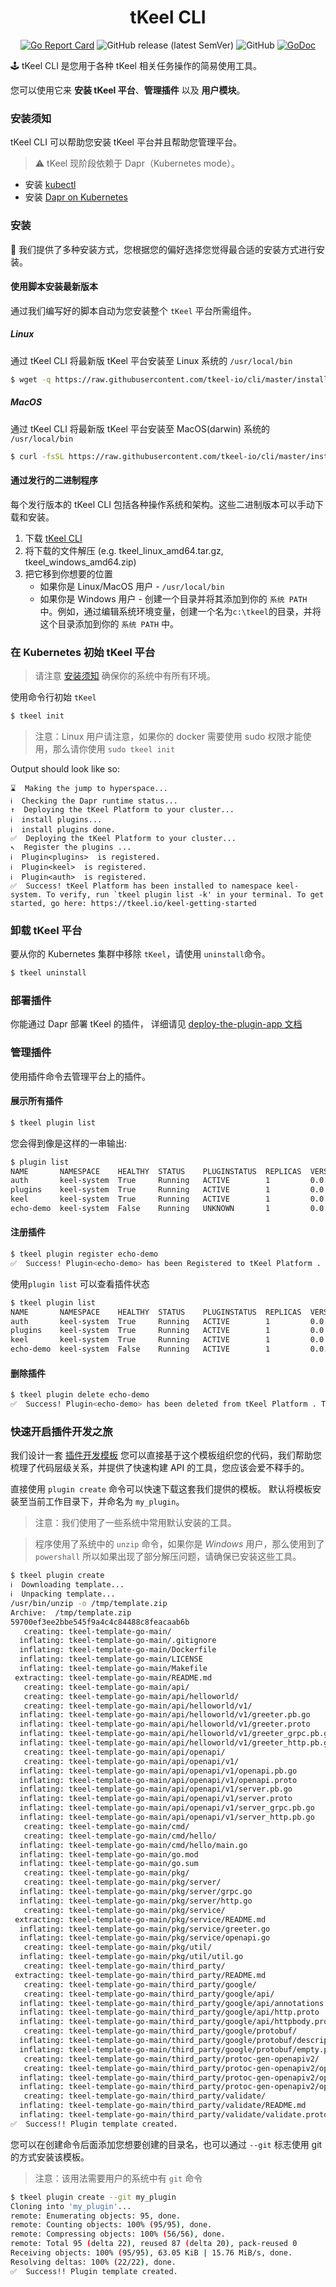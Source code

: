 <h1 align="center"> tKeel CLI </h1>
<div align="center">

[![Go Report Card](https://goreportcard.com/badge/github.com/tkeel-io/cli)](https://goreportcard.com/report/github.com/tkeel-io/cli)
![GitHub release (latest SemVer)](https://img.shields.io/github/v/release/tkeel-io/cli)
![GitHub](https://img.shields.io/github/license/tkeel-io/cli?style=plastic)
[![GoDoc](https://godoc.org/github.com/tkeel-io/cli?status.png)](http://godoc.org/github.com/tkeel-io/cli)
</div>

🕹️ tKeel CLI 是您用于各种 tKeel 相关任务操作的简易使用工具。

您可以使用它来 **安装 tKeel 平台**、**管理插件** 以及 **用户模块**。

### 安装须知

tKeel CLI 可以帮助您安装 tKeel 平台并且帮助您管理平台。

> ⚠️ tKeel 现阶段依赖于 Dapr（Kubernetes mode）。

- 安装 [kubectl](https://kubernetes.io/docs/tasks/tools/install-kubectl/)
- 安装 [Dapr on Kubernetes](https://docs.dapr.io/operations/hosting/kubernetes/kubernetes-deploy/)

### 安装

🔧 我们提供了多种安装方式，您根据您的偏好选择您觉得最合适的安装方式进行安装。

#### 使用脚本安装最新版本

通过我们编写好的脚本自动为您安装整个 `tKeel` 平台所需组件。

##### Linux

通过 tKeel CLI 将最新版 tKeel 平台安装至 Linux 系统的 `/usr/local/bin`

```bash
$ wget -q https://raw.githubusercontent.com/tkeel-io/cli/master/install/install.sh -O - | /bin/bash
```

##### MacOS

通过 tKeel CLI 将最新版 tKeel 平台安装至 MacOS(darwin) 系统的 `/usr/local/bin`

```bash
$ curl -fsSL https://raw.githubusercontent.com/tkeel-io/cli/master/install/install.sh | /bin/bash
```

#### 通过发行的二进制程序

每个发行版本的 tKeel CLI 包括各种操作系统和架构。这些二进制版本可以手动下载和安装。

1. 下载 [tKeel CLI](https://github.com/tkeel-io/cli/releases)
2. 将下载的文件解压 (e.g. tkeel_linux_amd64.tar.gz, tkeel_windows_amd64.zip)
3. 把它移到你想要的位置
    * 如果你是 Linux/MacOS 用户 - `/usr/local/bin`
    * 如果你是 Windows 用户 - 创建一个目录并将其添加到你的 `系统 PATH `中。例如，通过编辑系统环境变量，创建一个名为`c:\tkeel`的目录，并将这个目录添加到你的 `系统 PATH` 中。

### 在 Kubernetes 初始 tKeel 平台

> 请注意 [安装须知](#安装须知) 确保你的系统中有所有环境。

使用命令行初始 `tKeel`

```bash
$ tkeel init
```

> 注意：Linux 用户请注意，如果你的 docker 需要使用 sudo 权限才能使用，那么请你使用 `sudo tkeel init`

Output should look like so:

```
⌛  Making the jump to hyperspace...
ℹ️  Checking the Dapr runtime status...
↑  Deploying the tKeel Platform to your cluster... 
ℹ️  install plugins...                                                        
ℹ️  install plugins done.                                                                                                        
✅  Deploying the tKeel Platform to your cluster...
↖  Register the plugins ... 
ℹ️  Plugin<plugins>  is registered.                                                                                          
ℹ️  Plugin<keel>  is registered.                                                                                                                        
ℹ️  Plugin<auth>  is registered.                                                                                                                        
✅  Success! tKeel Platform has been installed to namespace keel-system. To verify, run `tkeel plugin list -k' in your terminal. To get started, go here: https://tkeel.io/keel-getting-started
```

### 卸载 tKeel 平台

要从你的 Kubernetes 集群中移除 `tKeel`，请使用 `uninstall`命令。

```bash
$ tkeel uninstall
```

### 部署插件

你能通过 Dapr 部署 tKeel 的插件，
详细请见 [deploy-the-plugin-app 文档](https://github.com/dapr/quickstarts/tree/v1.0.0/hello-kubernetes#step-3---deploy-the-nodejs-app-with-the-dapr-sidecar)

### 管理插件

使用插件命令去管理平台上的插件。

#### 展示所有插件

```bash
$ tkeel plugin list
```

您会得到像是这样的一串输出:

```bash
$ plugin list              
NAME       NAMESPACE    HEALTHY  STATUS    PLUGINSTATUS  REPLICAS  VERSION  AGE  CREATED              
auth       keel-system  True     Running   ACTIVE        1         0.0.1    37m  2021-10-07 16:07.00  
plugins    keel-system  True     Running   ACTIVE        1         0.0.1    37m  2021-10-07 16:07.00  
keel       keel-system  True     Running   ACTIVE        1         0.0.1    37m  2021-10-07 16:07.00
echo-demo  keel-system  False    Running   UNKNOWN       1         0.0.1    1m   2021-10-05 11:25.19  
```

#### 注册插件

```bash
$ tkeel plugin register echo-demo
✅  Success! Plugin<echo-demo> has been Registered to tKeel Platform . To verify, run `tkeel plugin list -k' in your terminal.
```

使用` plugin list ` 可以查看插件状态

```bash
$ tkeel plugin list              
NAME       NAMESPACE    HEALTHY  STATUS    PLUGINSTATUS  REPLICAS  VERSION  AGE  CREATED              
auth       keel-system  True     Running   ACTIVE        1         0.0.1    37m  2021-10-07 16:07.00  
plugins    keel-system  True     Running   ACTIVE        1         0.0.1    37m  2021-10-07 16:07.00  
keel       keel-system  True     Running   ACTIVE        1         0.0.1    37m  2021-10-07 16:07.00
echo-demo  keel-system  False    Running   ACTIVE        1         0.0.1    2m   2021-10-05 11:25.19  
```

#### 删除插件

```bash
$ tkeel plugin delete echo-demo
✅  Success! Plugin<echo-demo> has been deleted from tKeel Platform . To verify, run `tkeel plugin list -k' in your terminal.
```

### 快速开启插件开发之旅

我们设计一套 [插件开发模板](https://github.com/tkeel-io/tkeel-template-go) 您可以直接基于这个模板组织您的代码，我们帮助您梳理了代码层级关系，并提供了快速构建 API
的工具，您应该会爱不释手的。

直接使用 `plugin create` 命令可以快速下载这套我们提供的模板。 默认将模板安装至当前工作目录下，并命名为 `my_plugin`。

> 注意：我们使用了一些系统中常用默认安装的工具。

> 程序使用了系统中的 `unzip` 命令，如果你是 *Windows* 用户，那么使用到了 `powershall` 所以如果出现了部分解压问题，请确保已安装这些工具。

```bash
$ tkeel plugin create 
ℹ️  Downloading template...
ℹ️  Unpacking template...
/usr/bin/unzip -o /tmp/template.zip
Archive:  /tmp/template.zip
59700ef3ee2bbe545f9a4c4c84488c8feacaab6b
   creating: tkeel-template-go-main/
  inflating: tkeel-template-go-main/.gitignore
  inflating: tkeel-template-go-main/Dockerfile
  inflating: tkeel-template-go-main/LICENSE
  inflating: tkeel-template-go-main/Makefile
 extracting: tkeel-template-go-main/README.md
   creating: tkeel-template-go-main/api/
   creating: tkeel-template-go-main/api/helloworld/
   creating: tkeel-template-go-main/api/helloworld/v1/
  inflating: tkeel-template-go-main/api/helloworld/v1/greeter.pb.go
  inflating: tkeel-template-go-main/api/helloworld/v1/greeter.proto
  inflating: tkeel-template-go-main/api/helloworld/v1/greeter_grpc.pb.go
  inflating: tkeel-template-go-main/api/helloworld/v1/greeter_http.pb.go
   creating: tkeel-template-go-main/api/openapi/
   creating: tkeel-template-go-main/api/openapi/v1/
  inflating: tkeel-template-go-main/api/openapi/v1/openapi.pb.go
  inflating: tkeel-template-go-main/api/openapi/v1/openapi.proto
  inflating: tkeel-template-go-main/api/openapi/v1/server.pb.go
  inflating: tkeel-template-go-main/api/openapi/v1/server.proto
  inflating: tkeel-template-go-main/api/openapi/v1/server_grpc.pb.go
  inflating: tkeel-template-go-main/api/openapi/v1/server_http.pb.go
   creating: tkeel-template-go-main/cmd/
   creating: tkeel-template-go-main/cmd/hello/
  inflating: tkeel-template-go-main/cmd/hello/main.go
  inflating: tkeel-template-go-main/go.mod
  inflating: tkeel-template-go-main/go.sum
   creating: tkeel-template-go-main/pkg/
   creating: tkeel-template-go-main/pkg/server/
  inflating: tkeel-template-go-main/pkg/server/grpc.go
  inflating: tkeel-template-go-main/pkg/server/http.go
   creating: tkeel-template-go-main/pkg/service/
 extracting: tkeel-template-go-main/pkg/service/README.md
  inflating: tkeel-template-go-main/pkg/service/greeter.go
  inflating: tkeel-template-go-main/pkg/service/openapi.go
   creating: tkeel-template-go-main/pkg/util/
  inflating: tkeel-template-go-main/pkg/util/util.go
   creating: tkeel-template-go-main/third_party/
 extracting: tkeel-template-go-main/third_party/README.md
   creating: tkeel-template-go-main/third_party/google/
   creating: tkeel-template-go-main/third_party/google/api/
  inflating: tkeel-template-go-main/third_party/google/api/annotations.proto
  inflating: tkeel-template-go-main/third_party/google/api/http.proto
  inflating: tkeel-template-go-main/third_party/google/api/httpbody.proto
   creating: tkeel-template-go-main/third_party/google/protobuf/
  inflating: tkeel-template-go-main/third_party/google/protobuf/descriptor.proto
  inflating: tkeel-template-go-main/third_party/google/protobuf/empty.proto
   creating: tkeel-template-go-main/third_party/protoc-gen-openapiv2/
   creating: tkeel-template-go-main/third_party/protoc-gen-openapiv2/options/
  inflating: tkeel-template-go-main/third_party/protoc-gen-openapiv2/options/annotations.proto
  inflating: tkeel-template-go-main/third_party/protoc-gen-openapiv2/options/openapiv2.proto
   creating: tkeel-template-go-main/third_party/validate/
  inflating: tkeel-template-go-main/third_party/validate/README.md
  inflating: tkeel-template-go-main/third_party/validate/validate.proto
✅  Success!! Plugin template created.
```

您可以在创建命令后面添加您想要创建的目录名，也可以通过 `--git` 标志使用 git 的方式安装该模板。
> 注意：该用法需要用户的系统中有 `git` 命令

```bash
$ tkeel plugin create --git my_plugin
Cloning into 'my_plugin'...
remote: Enumerating objects: 95, done.
remote: Counting objects: 100% (95/95), done.
remote: Compressing objects: 100% (56/56), done.
remote: Total 95 (delta 22), reused 87 (delta 20), pack-reused 0
Receiving objects: 100% (95/95), 63.05 KiB | 15.76 MiB/s, done.
Resolving deltas: 100% (22/22), done.
✅  Success!! Plugin template created.
```